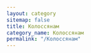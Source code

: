```yaml
---
layout: category
sitemap: false
title: Колоссянам
category_name: Колоссянам
permalink: "/Колоссянам"
---
```

